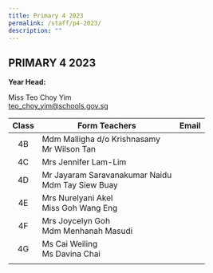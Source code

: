```yaml
---
title: Primary 4 2023
permalink: /staff/p4-2023/
description: ""
---
```

## PRIMARY 4 2023

**Year Head:** 

Miss Teo Choy Yim<br>
[teo\_choy\_yim@schools.gov.sg](mailto:teo_choy_yim@schools.gov.sg)      [](mailto:siti_ardah_iskandar@schools.gov.sg)

| Class  | Form Teachers  | Email  |
|:-:|---|---|
| 4B  | Mdm Malligha d/o Krishnasamy  <br>Mr Wilson Tan  |   |
| 4C  | Mrs Jennifer Lam-Lim  |   |
| 4D  | Mr Jayaram Saravanakumar Naidu<br>Mdm Tay Siew Buay  |   |
| 4E  | Mrs Nurelyani Akel<br>Miss Goh Wang Eng  |   |
| 4F  | Mrs Joycelyn Goh<br>Mdm Menhanah Masudi  |   |
| 4G  | Ms Cai Weiling  <br>Ms Davina Chai  |   |
|   |   |   |
